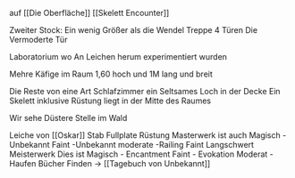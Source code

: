 auf [[Die Oberfläche]]
[[Skelett Encounter]]

Zweiter Stock:
Ein wenig Größer als die Wendel Treppe
4 Türen
Die Vermoderte Tür

Laboratorium wo An Leichen herum experimentiert wurden

Mehre Käfige im Raum 1,60 hoch und 1M lang und breit

Die Reste von eine Art Schlafzimmer 
ein Seltsames Loch in der Decke
Ein Skelett inklusive Rüstung liegt in der Mitte des Raumes

Wir sehe Düstere Stelle im Wald

Leiche von [[Oskar]]
Stab
Fullplate Rüstung Masterwerk ist auch Magisch
	-Unbekannt Faint
	-Unbekannt moderate
	-Railing    Faint 
Langschwert Meisterwerk Dies ist Magisch
	- Encantment Faint
	- Evokation Moderat
	-
Haufen Bücher 
Finden -> [[Tagebuch von Unbekannt]]
